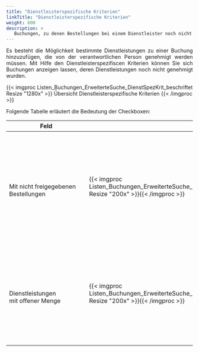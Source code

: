 ```yaml
---
title: "Dienstleisterspezifische Kriterien"
linkTitle: "Dienstleisterspezifische Kriterien"
weight: 600
description: >
   Buchungen, zu denen Bestellungen bei einem Dienstleister noch nicht freigegeben wurden oder die Menge noch nicht spezifiziert wurde.
---
```

<p style="text-align: justify"> Es besteht die Möglichkeit bestimmte Dienstleistungen zu einer Buchung hinzuzufügen, die von der verantwortlichen Person genehmigt werden müssen. Mit Hilfe den Dienstleisterspezifiscen Kriterien können Sie sich Buchungen anzeigen lassen, deren Dienstleistungen noch nicht genehmigt wurden. </p>

{{< imgproc Listen_Buchungen_ErweiterteSuche_DienstSpezKrit_beschriftet Resize "1280x" >}}
Übersicht Dienstleisterspezifische Kriterien
{{< /imgproc >}}

Folgende Tabelle erläutert die Bedeutung der Checkboxen:

|<div style="width:200px">Feld</div>|<div style="width:200px"></div>|Funkion|
|---|---|---|
|</br>Mit nicht freigegebenen </br> Bestellungen|{{< imgproc Listen_Buchungen_ErweiterteSuche_DienstSpezKrit_xfreiBest Resize "200x" >}}{{< /imgproc >}}|</br><p style="text-align: justify"> Um sich alle Buchungen anzeigen zu lassen, bei denen die bestellten Dienstleistungen noch nicht freigegeben wurden, aktivieren Sie diese Checkbox. </p>|
|</br>Dienstleistungen </br> mit offener Menge|{{< imgproc Listen_Buchungen_ErweiterteSuche_DienstSpezKrit_offeneMenge Resize "200x" >}}{{< /imgproc >}}|</br><p style="text-align: justify"> Um sich alle Buchungen anzeigen zu lassen, bei denen die Menge/Größe der Bestellung noch nicht festgelegt ist, aktivieren Sie diese Checkbox. </p>|